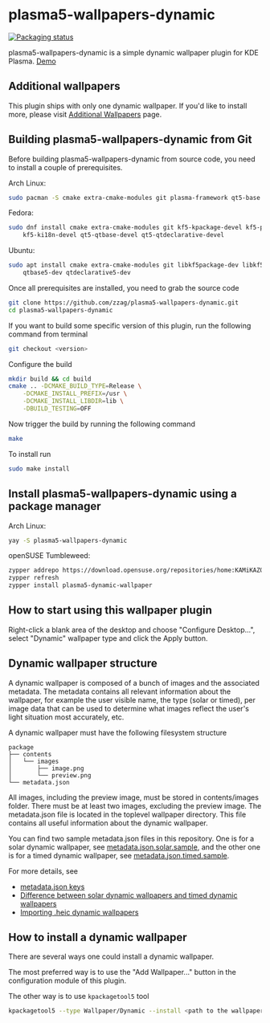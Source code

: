 # plasma5-wallpapers-dynamic

[![Packaging status](https://repology.org/badge/vertical-allrepos/plasma5-wallpapers-dynamic.svg)](https://repology.org/project/plasma5-wallpapers-dynamic/versions)

plasma5-wallpapers-dynamic is a simple dynamic wallpaper plugin for KDE Plasma.
[Demo](https://www.youtube.com/watch?v=UIMM6DpEpqA)


## Additional wallpapers

This plugin ships with only one dynamic wallpaper. If you'd like to install more,
please visit [Additional Wallpapers](https://github.com/zzag/plasma5-wallpapers-dynamic/wiki/Additional-Wallpapers)
page.


## Building plasma5-wallpapers-dynamic from Git

Before building plasma5-wallpapers-dynamic from source code, you need to install
a couple of prerequisites.

Arch Linux:

```sh
sudo pacman -S cmake extra-cmake-modules git plasma-framework qt5-base qt5-declarative
```

Fedora:

```sh
sudo dnf install cmake extra-cmake-modules git kf5-kpackage-devel kf5-plasma-devel \
    kf5-ki18n-devel qt5-qtbase-devel qt5-qtdeclarative-devel
```

Ubuntu:

```sh
sudo apt install cmake extra-cmake-modules git libkf5package-dev libkf5plasma-dev \
    qtbase5-dev qtdeclarative5-dev
```

Once all prerequisites are installed, you need to grab the source code

```sh
git clone https://github.com/zzag/plasma5-wallpapers-dynamic.git
cd plasma5-wallpapers-dynamic
```

If you want to build some specific version of this plugin, run the following command
from terminal

```sh
git checkout <version>
```

Configure the build

```sh
mkdir build && cd build
cmake .. -DCMAKE_BUILD_TYPE=Release \
    -DCMAKE_INSTALL_PREFIX=/usr \
    -DCMAKE_INSTALL_LIBDIR=lib \
    -DBUILD_TESTING=OFF
```

Now trigger the build by running the following command

```sh
make
```

To install run

```sh
sudo make install
```


## Install plasma5-wallpapers-dynamic using a package manager

Arch Linux:

```sh
yay -S plasma5-wallpapers-dynamic
```

openSUSE Tumbleweed:

```sh
zypper addrepo https://download.opensuse.org/repositories/home:KAMiKAZOW:KDE/openSUSE_Tumbleweed/home:KAMiKAZOW:KDE.repo
zypper refresh
zypper install plasma5-dynamic-wallpaper
```


## How to start using this wallpaper plugin

Right-click a blank area of the desktop and choose "Configure Desktop...", select
"Dynamic" wallpaper type and click the Apply button.


## Dynamic wallpaper structure

A dynamic wallpaper is composed of a bunch of images and the associated metadata.
The metadata contains all relevant information about the wallpaper, for example
the user visible name, the type (solar or timed), per image data that can be used
to determine what images reflect the user's light situation most accurately, etc.

A dynamic wallpaper must have the following filesystem structure

```
package
├── contents
│   └── images
│       ├── image.png
│       └── preview.png
└── metadata.json
```

All images, including the preview image, must be stored in contents/images folder.
There must be at least two images, excluding the preview image. The metadata.json
file is located in the toplevel wallpaper directory. This file contains all useful
information about the dynamic wallpaper.

You can find two sample metadata.json files in this repository. One is for a solar
dynamic wallpaper, see [metadata.json.solar.sample](metadata.json.solar.sample),
and the other one is for a timed dynamic wallpaper, see [metadata.json.timed.sample](metadata.json.timed.sample).

For more details, see
* [metadata.json keys](https://github.com/zzag/plasma5-wallpapers-dynamic/wiki/metadata.json-keys)
* [Difference between solar dynamic wallpapers and timed dynamic wallpapers](https://github.com/zzag/plasma5-wallpapers-dynamic/wiki/Difference-between-solar-dynamic-wallpapers-and-timed-dynamic-wallpapers)
* [Importing .heic dynamic wallpapers](https://github.com/zzag/plasma5-wallpapers-dynamic/wiki/Importing-.heic-dynamic-wallpapers)


## How to install a dynamic wallpaper

There are several ways one could install a dynamic wallpaper.

The most preferred way is to use the "Add Wallpaper..." button in the configuration
module of this plugin.

The other way is to use `kpackagetool5` tool

```sh
kpackagetool5 --type Wallpaper/Dynamic --install <path to the wallpaper>
```

